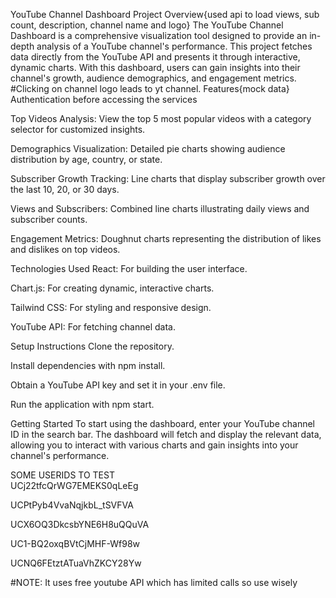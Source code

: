  YouTube Channel Dashboard
Project Overview{used api to load views, sub count, description, channel name and logo}
The YouTube Channel Dashboard is a comprehensive visualization tool designed to provide an in-depth analysis of a YouTube channel's performance. This project fetches data directly from the YouTube API and presents it through interactive, dynamic charts. With this dashboard, users can gain insights into their channel's growth, audience demographics, and engagement metrics.
#Clicking on channel logo leads to yt channel.
Features{mock data}
Authentication before accessing the services

Top Videos Analysis: View the top 5 most popular videos with a category selector for customized insights.

Demographics Visualization: Detailed pie charts showing audience distribution by age, country, or state.

Subscriber Growth Tracking: Line charts that display subscriber growth over the last 10, 20, or 30 days.

Views and Subscribers: Combined line charts illustrating daily views and subscriber counts.

Engagement Metrics: Doughnut charts representing the distribution of likes and dislikes on top videos.

Technologies Used
React: For building the user interface.

Chart.js: For creating dynamic, interactive charts.

Tailwind CSS: For styling and responsive design.

YouTube API: For fetching channel data.

Setup Instructions
Clone the repository.

Install dependencies with npm install.

Obtain a YouTube API key and set it in your .env file.

Run the application with npm start.

Getting Started
To start using the dashboard, enter your YouTube channel ID in the search bar. The dashboard will fetch and display the relevant data, allowing you to interact with various charts and gain insights into your channel's performance.

SOME USERIDS TO TEST                                                                                                                                                                                                        
UCj22tfcQrWG7EMEKS0qLeEg

UCPtPyb4VvaNqjkbL_tSVFVA

UCX6OQ3DkcsbYNE6H8uQQuVA

UC1-BQ2oxqBVtCjMHF-Wf98w

UCNQ6FEtztATuaVhZKCY28Yw

#NOTE: It uses free youtube API which has limited calls so use wisely
